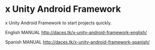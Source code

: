 x Unity Android Framework
=========================

x Unity Android Framework to start projects quickly.

English MANUAL
http://daces.tk/x-unity-android-framework-english/

Spanish MANUAL
http://daces.tk/x-unity-android-framework-spanish/